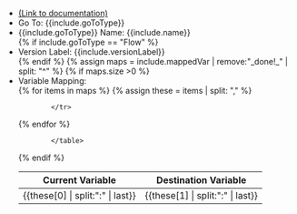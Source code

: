 <ul>
<li><a href="https://help.webex.com/en-us/article/n5595zd/Webex-Contact-Center-Setup-and-Administration-Guide#Cisco_Reference.dita_73019837-1eec-4f05-b490-7b9ae5568683" target="_blank">(Link to documentation)</a></li>
<li>Go To: {{include.goToType}}</li>
<li>{{include.goToType}} Name: {{include.name}}</li>
{% if include.goToType == "Flow" %}<li>Version Label: {{include.versionLabel}}</li> {% endif %}
{% assign maps = include.mappedVar | remove:"_done!_" | split: "^" %}
{% if maps.size >0 %}
<li>Variable Mapping:</li>
     <table>
          <thead>
            <tr>
              <th style="text-align: center">Current Variable</th>
              <th style="text-align: center">Destination Variable</th>
            </tr>
          </thead>
            <tbody>
{% for items in maps  %}
{% assign these = items | split: ","  %}
            <tr>
              <td style="text-align: center">{{these[0] | split:":" | last}}</td>
              <td style="text-align: center">{{these[1] | split:":" | last}}</td>

            </tr>
{% endfor %}
            </tbody>

            </table>
{% endif %}
</ul>

